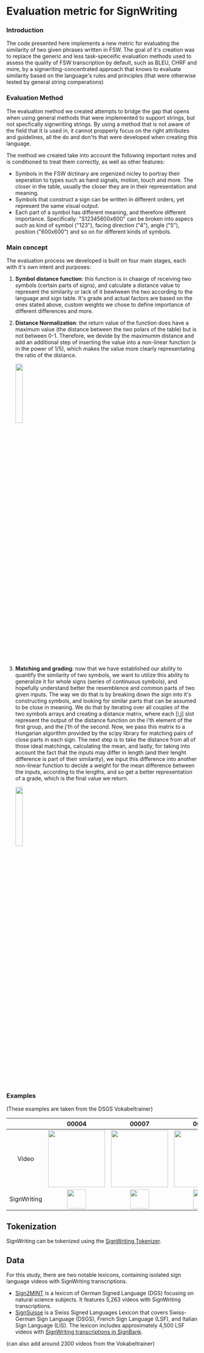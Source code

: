 # Evaluation metric for SignWriting
### Introduction
The code presented here implements a new metric for evaluating the similarity of two given phrases written in FSW.
The goal of it's creation was to replace the generic and less task-speceific evaluation methods used to assess the quality of FSW transcription by default, such as
BLEU, CHRF and more, by a signwriting-concentrated approach that knows to evaluate similarity based on the language's rules and principles (that were otherwise tested by general string comperations)

### Evaluation Method
The evaluation method we created attempts to bridge the gap that opens when using general methods that were implemented to support strings, but not specfically signwriting strings.
By using a method that is not aware of the field that it is used in, it cannot propperly focus on the right attributes and guidelines, all the do and don'ts that were developed when creating this language.

The method we created take into account the following important notes and is conditioned to treat them correctly, as well as other features:
- Symbols in the FSW dictinary are orgenized nicley to portray their seperation to types such as hand signals, motion, touch and more. The closer in the table, usually the closer they are in their representation and meaning.
- Symbols that construct a sign can be written in different orders, yet represent the same visual output.
- Each part of a symbol has different meaning, and therefore different importance. Specifically: "S12345600x600" can be broken into aspecs such as kind of symbol ("123"), facing direction ("4"), angle ("5"), position ("600x600") and so on for different kinds of symbols.

### Main concept
The evaluation process we developed is built on four main stages, each with it's own intent and purposes:
1. **Symbol distance function**: this function is in chaarge of receiving two symbols (certain parts of signs), and calculate a distance value to represent the similarity or lack of it bewtween
   the two according to the language and sign table. It's grade and actual factors are based on the ones stated above, custom weights we chose to define importance of different differences and more.
2. **Distance Normalization**: the return value of the function does have a maximum value (the distance between the two polars of the table) but is not between 0-1. Therefore, we devide by the         maximumm distance and add an additional step of inserting the value into a non-linear function (x in the power of 1/5), which makes the value more clearly representating the ratio of the            distance.
   
   <img src="https://github.com/ohadlanger/try/assets/118103585/3dab6c81-272a-48e3-8f04-9f7fed840c38" width="20%" height="20%">


3. **Matching and grading**: now that we have established our ability to quantify the similarity of two symbols, we want to utilize this ability to generalize it for whole signs (series of             continuous symbols), and hopefully understand better the resemblence and common parts of two given inputs. The way we do that is by breaking down the sign into it's constructing symbols, and        looking for similar parts that can be assumed to be close in meaning. We do that by iterating over all couples of the two symbols arrays and creating a distance matrix, where each [i,j] slot        represent the output of the distance function on the i'th element of the first group, and the j'th of the second. Now, we pass this matrix to a Hungarian algorithm provided by the scipy library     for matching pairs of close parts in each sign. The next step is to take the distance from all of those ideal matchings, calculating the mean, and lastly, for taking into account the fact that      the inputs may differ in length (and their lenght difference is part of their similarity), we input this difference into another non-linear function to decide a weight for the mean difference       between the inputs, according to the lengths, and so get a better representation of a grade, which is the final value we return.
   
   <img src="https://github.com/ohadlanger/try/assets/118103585/3b706a19-a627-4b2e-bd9e-209506e81565" width="20%" height="20%">


### Examples

(These examples are taken from the DSGS Vokabeltrainer)

|              |                                   00004                                    |                                   00007                                    |                                   00015                                    |
|:------------:|:--------------------------------------------------------------------------:|:--------------------------------------------------------------------------:|:--------------------------------------------------------------------------:|
|    Video     |  <img src="assets/examples/00004.gif" width="150px">   |  <img src="assets/examples/00007.gif" width="150px">   |  <img src="assets/examples/00015.gif" width="150px">   |
| SignWriting  |   <img src="assets/examples/00004.png" width="50px">   |   <img src="assets/examples/00007.png" width="50px">   |   <img src="assets/examples/00015.png" width="50px">   |


## Tokenization

SignWriting can be tokenized using the [SignWriting Tokenizer](https://github.com/sign-language-processing/signbank-plus/blob/main/signbank_plus/signwriting/signwriting_tokenizer.py).

## Data

For this study, there are two notable lexicons, containing isolated sign language videos with SignWriting transcriptions.

- [Sign2MINT](https://sign2mint.de/) is a lexicon of German Signed Language (DGS) focusing on natural science subjects. It features 5,263 videos with SignWriting transcriptions. 
- [SignSuisse](https://signsuisse.sgb-fss.ch/) is a Swiss Signed Languages Lexicon that covers Swiss-German Sign Language (DSGS), French Sign Language (LSF), and Italian Sign Language (LIS). The lexicon includes approximately 4,500 LSF videos with [SignWriting transcriptions in SignBank](https://www.signbank.org/signpuddle2.0/index.php?ui=4&sgn=49).

(can also add around 2300 videos from the Vokabeltrainer)
